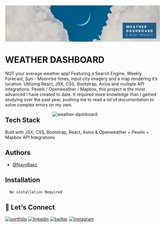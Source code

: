 [![MasterHead](https://raw.githubusercontent.com/NayoBaez/React-Weather-Project/master/GITHUB%20README%20BANNER%20-%20WEATHER-REACT.png)](https://nayobaez.com)

# WEATHER DASHBOARD 

NOT your average weather app! Featuring a Search Engine, Weekly Forecast, Sun - Moonrise times, input city imagery and a map rendering it’s location. Utilizing React, JSX, CSS, Bootstrap, Axios and multiple API integrations: Pexels / Openweather / Mapbox, this project is the most advanced I have created to date. It required more knowledge than I gained studying over the past year, pushing me to read a lot of documentation to solve complex errors on my own.

<img align="right" alt="weather-dashboard" width="350" src="http://nayobaez.com/images/React-Weather.png"></img>

## Tech Stack

Built with JSX, CSS, Bootstrap, React, Axios & Openweather + Pexels + Mapbox API Integrations




## Authors

- [@NayoBaez](https://www.github.com/nayobaez)


## Installation


```bash
  No installation Required
```
    
## 🔗 Let's Connect
[![portfolio](https://img.shields.io/badge/my_portfolio-000?style=for-the-badge&logo=ko-fi&logoColor=white)](https://nayobaez.com/)
[![linkedin](https://img.shields.io/badge/linkedin-0A66C2?style=for-the-badge&logo=linkedin&logoColor=white)](https://www.linkedin.com/nayobaezfeliz)
[![twitter](https://img.shields.io/badge/twitter-1DA1F2?style=for-the-badge&logo=twitter&logoColor=white)](https://twitter.com/nayobaez)
[![instagram](https://img.shields.io/badge/instagram-DE3C7C?style=for-the-badge&logo=instagram&logoColor=white)](https://instagram.com/nayobaez)

